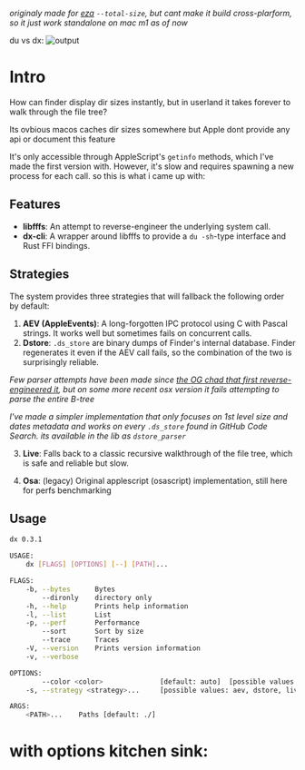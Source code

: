 


_originaly made for [eza](https://github.com/eza-community/eza) `--total-size`, but cant make it build cross-plarform, so it just work standalone on mac m1 as of now_


du vs dx:
![output](https://github.com/abelcha/dx-cli/assets/6186996/9f5f01de-dae6-4e02-a706-15c24c3fffa3)


# Intro

How can finder display dir sizes instantly, but in userland it takes forever to walk through the file tree?

Its ovbious macos caches dir sizes somewhere but Apple dont provide any api or document this feature


It's only accessible through AppleScript's `getinfo` methods, which I've made the first version with. However, it's slow and requires spawning a new process for each call. so this is what i came up with:

## Features

- **libfffs**: An attempt to reverse-engineer the underlying system call.
- **dx-cli**: A wrapper around libfffs to provide a `du -sh`-type interface and Rust FFI bindings.

## Strategies

The system provides three strategies that will fallback the following order by default:

1. **AEV (AppleEvents)**: A long-forgotten IPC protocol using C with Pascal strings. It works well but sometimes fails on concurrent calls.
2. **Dstore**: `.ds_store` are binary dumps of Finder's internal database. Finder regenerates it even if the AEV call fails, so the combination of the two is surprisingly reliable. 

_Few parser attempts have been made since [the OG chad that first reverse-engineered it](https://0day.work/parsing-the-ds_store-file-format/), but on some more recent osx version it fails attempting to parse the entire B-tree_

_I've made a simpler implementation that only focuses on 1st level size and dates metadata and works on every `.ds_store` found in GitHub Code Search._
_its available in the lib as  `dstore_parser`_

3. **Live**: Falls back to a classic recursive walkthrough of the file tree, which is safe and reliable but slow.

4. **Osa**: (legacy) Original applescript (osascript) implementation, still here for perfs benchmarking


## Usage

```bash
dx 0.3.1

USAGE:
    dx [FLAGS] [OPTIONS] [--] [PATH]...

FLAGS:
    -b, --bytes      Bytes
        --dironly    directory only
    -h, --help       Prints help information
    -l, --list       List
    -p, --perf       Performance
        --sort       Sort by size
        --trace      Traces
    -V, --version    Prints version information
    -v, --verbose

OPTIONS:
        --color <color>              [default: auto]  [possible values: auto, always, never]
    -s, --strategy <strategy>...     [possible values: aev, dstore, live, osa]

ARGS:
    <PATH>...    Paths [default: ./]
```

# with options kitchen sink:

